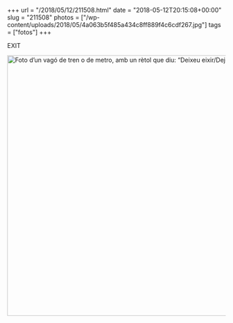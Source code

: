 +++
url = "/2018/05/12/211508.html"
date = "2018-05-12T20:15:08+00:00"
slug = "211508"
photos = ["/wp-content/uploads/2018/05/4a063b5f485a434c8ff889f4c6cdf267.jpg"]
tags = ["fotos"]
+++

EXIT

<img alt="Foto d’un vagó de tren o de metro, amb un rètol que diu: “Deixeu eixir/Dejen salir”." src="/wp-content/uploads/2018/05/4a063b5f485a434c8ff889f4c6cdf267.jpg" width="600" height="600" />
